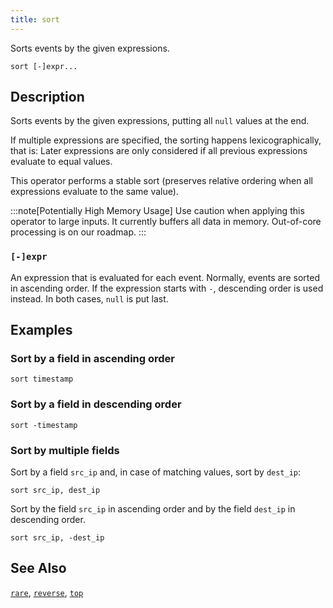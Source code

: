 ```yaml
---
title: sort
---
```


Sorts events by the given expressions.

```tql
sort [-]expr...
```

## Description

Sorts events by the given expressions, putting all `null` values at the end.

If multiple expressions are specified, the sorting happens lexicographically,
that is: Later expressions are only considered if all previous expressions
evaluate to equal values.

This operator performs a stable sort (preserves relative ordering when all
expressions evaluate to the same value).

:::note[Potentially High Memory Usage]
Use caution when applying this operator to large inputs. It currently buffers
all data in memory. Out-of-core processing is on our roadmap.
:::

### `[-]expr`

An expression that is evaluated for each event. Normally, events are sorted in
ascending order. If the expression starts with `-`, descending order is used
instead. In both cases, `null` is put last.

## Examples

### Sort by a field in ascending order

```tql
sort timestamp
```

### Sort by a field in descending order

```tql
sort -timestamp
```

### Sort by multiple fields

Sort by a field `src_ip` and, in case of matching values, sort by `dest_ip`:

```tql
sort src_ip, dest_ip
```

Sort by the field `src_ip` in ascending order and by the field `dest_ip` in
descending order.

```tql
sort src_ip, -dest_ip
```

## See Also

[`rare`](/reference/operators/rare),
[`reverse`](/reference/operators/reverse),
[`top`](/reference/operators/top)
